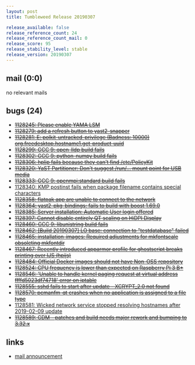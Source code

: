 ```yaml
---
layout: post
title: Tumbleweed Release 20190307

release_available: false
release_reference_count: 24
release_reference_count_mail: 0
release_score: 95
release_stability_level: stable
release_version: 20190307
---
```


## mail (0:0)

no relevant mails

## bugs (24)

<!--more-->

- ~~[1128245: Please enable YAMA LSM](https://bugzilla.opensuse.org/show_bug.cgi?id=1128245)~~
- ~~[1128279: add a refresh button to yast2-snapper](https://bugzilla.opensuse.org/show_bug.cgi?id=1128279)~~
- ~~[1128281: E: polkit-untracked-privilege (Badness: 10000) org.freedesktop.hostname1.get-product-uuid](https://bugzilla.opensuse.org/show_bug.cgi?id=1128281)~~
- ~~[1128299: GCC 9: open-lldp build fails](https://bugzilla.opensuse.org/show_bug.cgi?id=1128299)~~
- ~~[1128302: GCC 9: python-numpy build fails](https://bugzilla.opensuse.org/show_bug.cgi?id=1128302)~~
- ~~[1128306: hplip fails because they can't find /etc/PolicyKit](https://bugzilla.opensuse.org/show_bug.cgi?id=1128306)~~
- ~~[1128320: YaST Partitioner: Don't suggest /run/... mount point for USB media](https://bugzilla.opensuse.org/show_bug.cgi?id=1128320)~~
- ~~[1128333: GCC 9: openmpi:standard build fails](https://bugzilla.opensuse.org/show_bug.cgi?id=1128333)~~
- [1128340: KMP postinst fails when package filename contains special characters](https://bugzilla.opensuse.org/show_bug.cgi?id=1128340)
- ~~[1128358: flatpak app are unable to connect to the network](https://bugzilla.opensuse.org/show_bug.cgi?id=1128358)~~
- ~~[1128364: yast2-pkg-bindings: fails to build with boost 1.69.0](https://bugzilla.opensuse.org/show_bug.cgi?id=1128364)~~
- ~~[1128385: Server installation: Automatic User login offered](https://bugzilla.opensuse.org/show_bug.cgi?id=1128385)~~
- ~~[1128397: Cannot disable entirely QT scaling on HiDPI Display](https://bugzilla.opensuse.org/show_bug.cgi?id=1128397)~~
- ~~[1128460: GCC 9: libunistring build fails](https://bugzilla.opensuse.org/show_bug.cgi?id=1128460)~~
- ~~[1128462: \[Build 20190307\] LO base: connection to "testdatabase" failed](https://bugzilla.opensuse.org/show_bug.cgi?id=1128462)~~
- ~~[1128465: installation-images: Required adjustments for mkfontscale obsoleting mkfontdir](https://bugzilla.opensuse.org/show_bug.cgi?id=1128465)~~
- ~~[1128467: Recently introduced apparmor profile for ghostscript breaks printing over IJS (hpijs)](https://bugzilla.opensuse.org/show_bug.cgi?id=1128467)~~
- ~~[1128484: Official Docker images should not have Non-OSS repository](https://bugzilla.opensuse.org/show_bug.cgi?id=1128484)~~
- ~~[1128524: CPU frequency is lower than expected on Raspberry Pi 3 B+](https://bugzilla.opensuse.org/show_bug.cgi?id=1128524)~~
- ~~[1128546: 'Unable to handle kernel paging request at virtual address ffffd5023df74718' error on iptable](https://bugzilla.opensuse.org/show_bug.cgi?id=1128546)~~
- ~~[1128555: sshd fails to start after update - XCRYPT_2.0 not found](https://bugzilla.opensuse.org/show_bug.cgi?id=1128555)~~
- ~~[1128570: pcmanfm-qt crashes when no application is assigned to a file type](https://bugzilla.opensuse.org/show_bug.cgi?id=1128570)~~
- [1128581: Wicked network service stopped resolving hostnames after 2019-02-09 update](https://bugzilla.opensuse.org/show_bug.cgi?id=1128581)
- ~~[1128589: GDM - patches and build needs major rework and bumping to 3.32.x](https://bugzilla.opensuse.org/show_bug.cgi?id=1128589)~~



## links

- [mail announcement](https://lists.opensuse.org/opensuse-factory/2019-03/msg00057.html)
